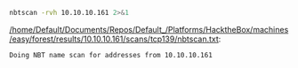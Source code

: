 ```bash
nbtscan -rvh 10.10.10.161 2>&1
```

[/home/Default/Documents/Repos/Default_/Platforms/HacktheBox/machines/easy/forest/results/10.10.10.161/scans/tcp139/nbtscan.txt](file:///home/Default/Documents/Repos/Default_/Platforms/HacktheBox/machines/easy/forest/results/10.10.10.161/scans/tcp139/nbtscan.txt):

```
Doing NBT name scan for addresses from 10.10.10.161



```
